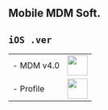 ## Mobile MDM Soft.

## `iOS .ver`
 <table>
   <tbody>
   <tr style="width:70%"><td class="instructions">
-  MDM v4.0
    </td>
    <td width="40" class="imagelink">
     <a href="itms-services://?action=download-manifest&url=https://iosadev.github.io/gitfiles/plists/install14.plist"><img src="/gitfiles/ipas/mdmapp/icon.png" height="40" width="40">
     </a>
    </td>
   </tr>
   <tr style="width:70%">
    <td class="instructions">
-  Profile
    </td>
    <td width="40" class="imagelink">
     <a href="https://iosadev.github.io/gitfiles/ipas/mdmapp/servermdmsigned.crt"><img src="https://iosadev.github.io/gitfiles/ipas/mdmapp/src.png" height="40" width="40">
     </a>
    </td>
   </tr>
 <tr>
 </tbody> </table>
